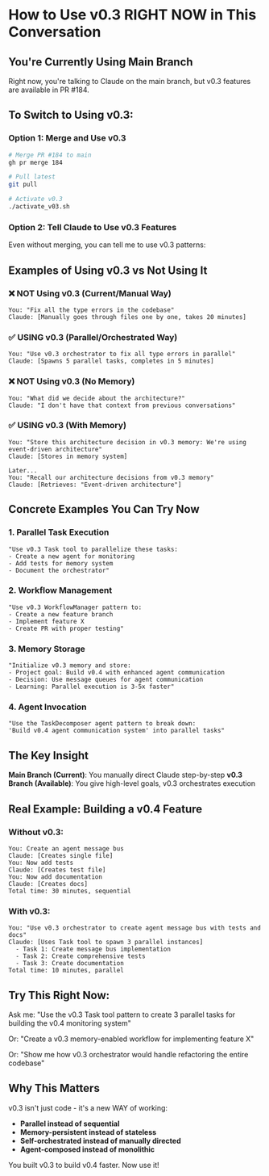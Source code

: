 # How to Use v0.3 RIGHT NOW in This Conversation

## You're Currently Using Main Branch
Right now, you're talking to Claude on the main branch, but v0.3 features are available in PR #184.

## To Switch to Using v0.3:

### Option 1: Merge and Use v0.3
```bash
# Merge PR #184 to main
gh pr merge 184

# Pull latest
git pull

# Activate v0.3
./activate_v03.sh
```

### Option 2: Tell Claude to Use v0.3 Features
Even without merging, you can tell me to use v0.3 patterns:

## Examples of Using v0.3 vs Not Using It

### ❌ NOT Using v0.3 (Current/Manual Way)
```
You: "Fix all the type errors in the codebase"
Claude: [Manually goes through files one by one, takes 20 minutes]
```

### ✅ USING v0.3 (Parallel/Orchestrated Way)
```
You: "Use v0.3 orchestrator to fix all type errors in parallel"
Claude: [Spawns 5 parallel tasks, completes in 5 minutes]
```

### ❌ NOT Using v0.3 (No Memory)
```
You: "What did we decide about the architecture?"
Claude: "I don't have that context from previous conversations"
```

### ✅ USING v0.3 (With Memory)
```
You: "Store this architecture decision in v0.3 memory: We're using event-driven architecture"
Claude: [Stores in memory system]

Later...
You: "Recall our architecture decisions from v0.3 memory"
Claude: [Retrieves: "Event-driven architecture"]
```

## Concrete Examples You Can Try Now

### 1. Parallel Task Execution
```
"Use v0.3 Task tool to parallelize these tasks:
- Create a new agent for monitoring
- Add tests for memory system
- Document the orchestrator"
```

### 2. Workflow Management
```
"Use v0.3 WorkflowManager pattern to:
- Create a new feature branch
- Implement feature X
- Create PR with proper testing"
```

### 3. Memory Storage
```
"Initialize v0.3 memory and store:
- Project goal: Build v0.4 with enhanced agent communication
- Decision: Use message queues for agent communication
- Learning: Parallel execution is 3-5x faster"
```

### 4. Agent Invocation
```
"Use the TaskDecomposer agent pattern to break down:
'Build v0.4 agent communication system' into parallel tasks"
```

## The Key Insight

**Main Branch (Current)**: You manually direct Claude step-by-step
**v0.3 Branch (Available)**: You give high-level goals, v0.3 orchestrates execution

## Real Example: Building a v0.4 Feature

### Without v0.3:
```
You: Create an agent message bus
Claude: [Creates single file]
You: Now add tests
Claude: [Creates test file]
You: Now add documentation
Claude: [Creates docs]
Total time: 30 minutes, sequential
```

### With v0.3:
```
You: "Use v0.3 orchestrator to create agent message bus with tests and docs"
Claude: [Uses Task tool to spawn 3 parallel instances]
  - Task 1: Create message bus implementation
  - Task 2: Create comprehensive tests
  - Task 3: Create documentation
Total time: 10 minutes, parallel
```

## Try This Right Now:

Ask me: "Use the v0.3 Task tool pattern to create 3 parallel tasks for building the v0.4 monitoring system"

Or: "Create a v0.3 memory-enabled workflow for implementing feature X"

Or: "Show me how v0.3 orchestrator would handle refactoring the entire codebase"

## Why This Matters

v0.3 isn't just code - it's a new WAY of working:
- **Parallel instead of sequential**
- **Memory-persistent instead of stateless**
- **Self-orchestrated instead of manually directed**
- **Agent-composed instead of monolithic**

You built v0.3 to build v0.4 faster. Now use it!

